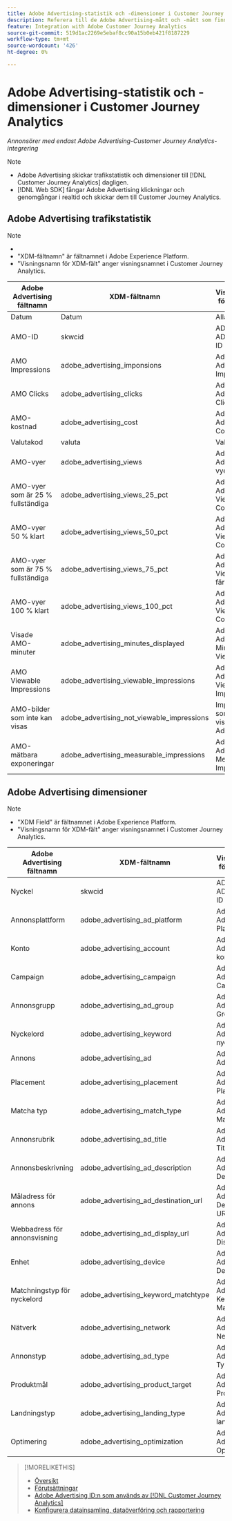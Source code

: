 ```yaml
---
title: Adobe Advertising-statistik och -dimensioner i Customer Journey Analytics
description: Referera till de Adobe Advertising-mått och -mått som finns i Customer Journey Analytics.
feature: Integration with Adobe Customer Journey Analytics
source-git-commit: 519d1ac2269e5ebaf8cc90a15b0eb421f8187229
workflow-type: tm+mt
source-wordcount: '426'
ht-degree: 0%

---
```


# Adobe Advertising-statistik och -dimensioner i Customer Journey Analytics

*Annonsörer med endast Adobe Advertising-Customer Journey Analytics-integrering*

>[!NOTE]
>
>* Adobe Advertising skickar trafikstatistik och dimensioner till [!DNL Customer Journey Analytics] dagligen.
>* [!DNL Web SDK] fångar Adobe Advertising klickningar och genomgångar i realtid och skickar dem till Customer Journey Analytics.

## Adobe Advertising trafikstatistik

<!-- Verify column names -->

>[!NOTE]
>
>* &#x200B;
>* &quot;XDM-fältnamn&quot; är fältnamnet i Adobe Experience Platform.
>* &quot;Visningsnamn för XDM-fält&quot; anger visningsnamnet i Customer Journey Analytics.

| Adobe Advertising fältnamn | XDM-fältnamn | Visningsnamn för XDM-fält | Source |
|------------------------------|----------------|------------------------|--------|
| Datum | Datum | Alla | |
| AMO-ID | skwcid | ADOBE ADVERTISING ID | Alla |
| AMO Impressions | adobe_advertising_imponsions | Adobe Advertising Impressions | Alla |
| AMO Clicks | adobe_advertising_clicks | Adobe Advertising Clicks | Alla |
| AMO-kostnad | adobe_advertising_cost | Adobe Advertising Cost | Alla |
| Valutakod | valuta | Valuta | Alla |
| AMO-vyer | adobe_advertising_views | Adobe Advertising-vyer | Ad Cloud DSP |
| AMO-vyer som är 25 % fullständiga | adobe_advertising_views_25_pct | Adobe Advertising Views 25 % Complete | Ad Cloud DSP |
| AMO-vyer 50 % klart | adobe_advertising_views_50_pct | Adobe Advertising Views 50 % Complete | Ad Cloud DSP |
| AMO-vyer som är 75 % fullständiga | adobe_advertising_views_75_pct | Adobe Advertising Views är 75 % färdigt | Ad Cloud DSP |
| AMO-vyer 100 % klart | adobe_advertising_views_100_pct | Adobe Advertising Views 100 % Complete | Ad Cloud DSP |
| Visade AMO-minuter | adobe_advertising_minutes_displayed | Adobe Advertising Minutes Viewed | Ad Cloud DSP |
| AMO Viewable Impressions | adobe_advertising_viewable_impressions | Adobe Advertising Viewable Impressions | Ad Cloud DSP |
| AMO-bilder som inte kan visas | adobe_advertising_not_viewable_impressions | Impressions som inte kan visas i Adobe Advertising | Ad Cloud DSP |
| AMO-mätbara exponeringar | adobe_advertising_measurable_impressions | Adobe Advertising Measurable Impressions | Ad Cloud DSP |

<!--
| Adobe Advertising Landing Page Views | adobe_advertising_landing_page_views | Adobe Advertising Landing Page Views | Meta Only |
| Adobe Advertising App Events | adobe_advertising_app_events | Adobe Advertising App Events | Meta Only |
| Adobe Advertising Engagements | adobe_advertising_engagements | Adobe Advertising Engagements | Meta Only |
| Adobe Advertising Ad Platform Conversions | adobe_advertising_ad_platform_conversions | Adobe Advertising Ad Platform Conversions | Meta Only |
| Adobe Advertising App Installs | adobe_advertising_app_installs | Adobe Advertising App Installs | Meta Only |
| Adobe Advertising Ad Platform Conversion Value | adobe_advertising_ad_platform_conversion_value | Adobe Advertising Ad Platform Conversion Value | Meta Only |
| Adobe Advertising Ad Platform Leads | adobe_advertising_ad_platform_leads | Adobe Advertising Ad Platform Leads | Meta Only |
| Adobe Advertising Page Like | adobe_advertising_page_like | Adobe Advertising Page Like | Meta Only |
| Adobe Advertising Phone Calls | adobe_advertising_phone_calls | Adobe Advertising Phone Calls | Meta Only |
| Adobe Advertising Messages | adobe_advertising_messages | Adobe Advertising Messages | Meta Only |
-->

## Adobe Advertising dimensioner

>[!NOTE]
>
>* &quot;XDM Field&quot; är fältnamnet i Adobe Experience Platform.
>* &quot;Visningsnamn för XDM-fält&quot; anger visningsnamnet i Customer Journey Analytics.

| Adobe Advertising fältnamn | XDM-fältnamn | Visningsnamn för XDM-fält | Source |
|------------------------------|----------------|------------------------|--------|
| Nyckel | skwcid | ADOBE ADVERTISING ID |
| Annonsplattform | adobe_advertising_ad_platform | Adobe Advertising Ad Platform |
| Konto | adobe_advertising_account | Adobe Advertising-konto |
| Campaign | adobe_advertising_campaign | Adobe Advertising Campaign |
| Annonsgrupp | adobe_advertising_ad_group | Adobe Advertising Ad Group |
| Nyckelord | adobe_advertising_keyword | Adobe Advertising-nyckelord |
| Annons | adobe_advertising_ad | Adobe Advertising Ad |
| Placement | adobe_advertising_placement | Adobe Advertising Placement |
| Matcha typ | adobe_advertising_match_type | Adobe Advertising Matchningstyp |
| Annonsrubrik | adobe_advertising_ad_title | Adobe Advertising Ad Title |
| Annonsbeskrivning | adobe_advertising_ad_description | Adobe Advertising Ad Description |
| Måladress för annons | adobe_advertising_ad_destination_url | Adobe Advertising Ad Destination URL |
| Webbadress för annonsvisning | adobe_advertising_ad_display_url | Adobe Advertising Ad Display URL |
| Enhet | adobe_advertising_device | Adobe Advertising Device |
| Matchningstyp för nyckelord | adobe_advertising_keyword_matchtype | Adobe Advertising Keyword MatchType |
| Nätverk | adobe_advertising_network | Adobe Advertising Network |
| Annonstyp | adobe_advertising_ad_type | Adobe Advertising Ad Type |
| Produktmål | adobe_advertising_product_target | Adobe Advertising Product Target |
| Landningstyp | adobe_advertising_landing_type | Adobe Advertising landningstyp |
| Optimering | adobe_advertising_optimization | Adobe Advertising Optimization |

>[!MORELIKETHIS]
>
>* [Översikt](overview.md)
>* [Förutsättningar](prerequisites.md)
>* [Adobe Advertising ID:n som används av [!DNL Customer Journey Analytics]](ids.md)
>* [Konfigurera datainsamling, dataöverföring och rapportering](set-up.md)
